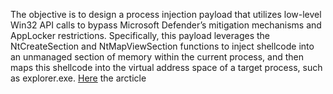 The objective is to design a process injection payload that utilizes low-level Win32 API calls to bypass Microsoft Defender’s mitigation mechanisms and AppLocker restrictions. Specifically, this payload leverages the NtCreateSection and NtMapViewSection functions to inject shellcode into an unmanaged section of memory within the current process, and then maps this shellcode into the virtual address space of a target process, such as explorer.exe. 
[Here](https://www.gionabolzer.com/blog/post1/) the arcticle
